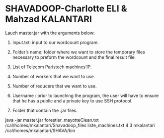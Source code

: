 # SHAVADOOP-Charlotte ELI & Mahzad KALANTARI

Lauch master.jar with the arguments below:

1. Input.txt: input to our wordcount program.

2. Folder’s name: folder where we want to store the temporary files necessary to
preform the wordcount and the final result file.

3. List of Telecom Paristech machines’IP.

4. Number of workers that we want to use.

5. Number of reducers that we want to use.

6. Username : prior to launching the program, the user will have to ensure that he has a public and a private key to use SSH protocol.

7. Folder that contain the .jar files.


java -jar master.jar forestier_mayotteClean.txt /cal/homes/mkalantari/Shavadoop_files liste_machines.txt 4 3 mkalantari /cal/homes/mkalantari/SHAVA/bin
